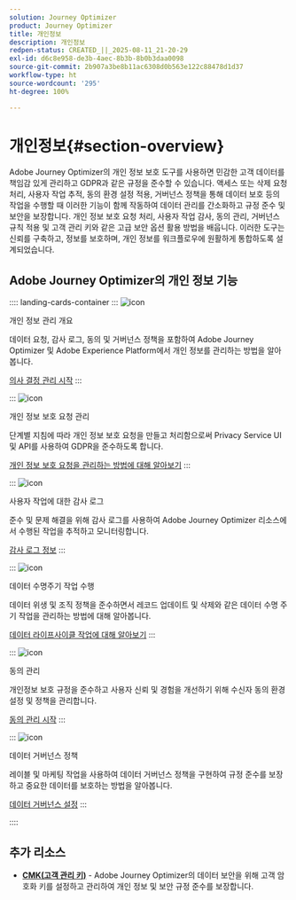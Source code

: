 ```yaml
---
solution: Journey Optimizer
product: Journey Optimizer
title: 개인정보
description: 개인정보
redpen-status: CREATED_||_2025-08-11_21-20-29
exl-id: d6c8e958-de3b-4aec-8b3b-8b0b3daa0098
source-git-commit: 2b907a3be8b11ac6308d0b563e122c88478d1d37
workflow-type: ht
source-wordcount: '295'
ht-degree: 100%

---
```


# 개인정보{#section-overview}

Adobe Journey Optimizer의 개인 정보 보호 도구를 사용하면 민감한 고객 데이터를 책임감 있게 관리하고 GDPR과 같은 규정을 준수할 수 있습니다. 액세스 또는 삭제 요청 처리, 사용자 작업 추적, 동의 환경 설정 적용, 거버넌스 정책을 통해 데이터 보호 등의 작업을 수행할 때 이러한 기능이 함께 작동하여 데이터 관리를 간소화하고 규정 준수 및 보안을 보장합니다. 개인 정보 보호 요청 처리, 사용자 작업 감사, 동의 관리, 거버넌스 규칙 적용 및 고객 관리 키와 같은 고급 보안 옵션 활용 방법을 배웁니다. 이러한 도구는 신뢰를 구축하고, 정보를 보호하며, 개인 정보를 워크플로우에 원활하게 통합하도록 설계되었습니다.

## Adobe Journey Optimizer의 개인 정보 기능

:::: landing-cards-container
:::
![icon](https://cdn.experienceleague.adobe.com/icons/book.svg?lang=ko)

개인 정보 관리 개요

데이터 요청, 감사 로그, 동의 및 거버넌스 정책을 포함하여 Adobe Journey Optimizer 및 Adobe Experience Platform에서 개인 정보를 관리하는 방법을 알아봅니다.

[의사 결정 관리 시작](../using/privacy/get-started-privacy.md)
:::

:::
![icon](https://cdn.experienceleague.adobe.com/icons/circle-play.svg?lang=ko)

개인 정보 보호 요청 관리

단계별 지침에 따라 개인 정보 보호 요청을 만들고 처리함으로써 Privacy Service UI 및 API를 사용하여 GDPR을 준수하도록 합니다.

[개인 정보 보호 요청을 관리하는 방법에 대해 알아보기](../using/privacy/requests.md)
:::

:::
![icon](https://cdn.experienceleague.adobe.com/icons/list-check.svg?lang=ko)

사용자 작업에 대한 감사 로그

준수 및 문제 해결을 위해 감사 로그를 사용하여 Adobe Journey Optimizer 리소스에서 수행된 작업을 추적하고 모니터링합니다.

[감사 로그 정보](../using/privacy/audit-logs.md)
:::

:::
![icon](https://cdn.experienceleague.adobe.com/icons/screwdriver-wrench.svg?lang=ko)

데이터 수명주기 작업 수행

데이터 위생 및 조직 정책을 준수하면서 레코드 업데이트 및 삭제와 같은 데이터 수명 주기 작업을 관리하는 방법에 대해 알아봅니다.

[데이터 라이프사이클 작업에 대해 알아보기](../using/privacy/data-hygiene.md)
:::

:::
![icon](https://cdn.experienceleague.adobe.com/icons/bullseye.svg?lang=ko)

동의 관리

개인정보 보호 규정을 준수하고 사용자 신뢰 및 경험을 개선하기 위해 수신자 동의 환경 설정 및 정책을 관리합니다.

[동의 관리 시작](consent-landing-page.md)
:::

:::
![icon](https://cdn.experienceleague.adobe.com/icons/shield-halved.svg?lang=ko)

데이터 거버넌스 정책

레이블 및 마케팅 작업을 사용하여 데이터 거버넌스 정책을 구현하여 규정 준수를 보장하고 중요한 데이터를 보호하는 방법을 알아봅니다.

[데이터 거버넌스 설정](../using/action/action-privacy.md)
:::

::::


## 추가 리소스

- **[CMK(고객 관리 키)](../using/privacy/cmk.md)** - Adobe Journey Optimizer의 데이터 보안을 위해 고객 암호화 키를 설정하고 관리하여 개인 정보 및 보안 규정 준수를 보장합니다.
